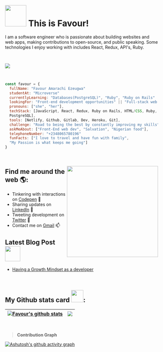 # <img src="https://media.giphy.com/media/26Fxy3Iz1ari8oytO/giphy.gif" width="70"> This is Favour!</h2>
<!-- 🏾‍💻 -->

I am a software engineer who is passionate about building websites and web apps, making contributions to open-source, and public speaking. Some technologies I enjoy working with includes React, Redux, API's, Ruby.

<br/>

![](https://komarev.com/ghpvc/?username=Favourezeugwa&style=plastic&color=red&label=PROFILE+VIEWS)

<br/>

```javascript
const favour = {
  fullName: "Favour Amarachi Ezeugwa"
  studentAt: "Microverse"
  currentlyLearning: "Databases(PostgreSQL)", "Ruby", "Ruby on Rails"
  lookingFor: "Front-end development opportunities" || "Full-stack web developement",
  pronouns: ["she", "her"],
  techStack: [JavaScript, React, Redux, Ruby on Rails, HTML/CSS, Ruby, Bootstrap, 
  PostgreSQL],
  tools: [Netlify, Github, Gitlab, Dev, Heroku, Git],
  challenge: "Road to being the best by constantly improving my skills",
  askMeAbout: ["Front-End web dev", "Salvation", "Nigerian food"],
  telephoneNumber: "+2348065780196"
  funFacts: ["I love to travel and have fun with family", 
  "My Passion is what keeps me going"]
}
```

<br/>

### <img align='right' src="https://media.giphy.com/media/dWxO36Jzd6bTSt5dIY/giphy.gif" width="300">
## Find me around the web 🌎: <a href="https://github.com/Favourezeugwa"></a>
- Tinkering with interactions on <a href="https://codepen.io/favourezeugwa"> Codepen</a> 🏓
- Sharing updates on <a href="https://www.linkedin.com/in/favour-amarachi-ezeugwa-a5bb31149/">LinkedIn</a> 💼
- Tweeting development on <a href="https://twitter.com/Favour_ezeugwa">Twitter</a> 
- Contact me on <a href="favourezeugwa@gmail.com/">Gmail</a> 📫
## Latest Blog Post <img src="https://media.giphy.com/media/cKPse5DZaptID3YAMK/giphy.gif" width="50">
- [Having a Growth Mindset as a developer](https://dev.to/favourezeugwa/having-a-growth-mindset-as-a-developer-5255)


<br/>

## My Github stats card <img src="https://media.giphy.com/media/THICzXhqZItpoFX7aD/giphy.gif" width="40">:
| <a href="https://github.com/Favourezeugwa/github-readme-stats"> <img align="center" src="https://github-readme-stats.vercel.app/api?username=Favourezeugwa&count_private=true&show_icons=true&include_all_commits=true&theme=moltack&border_radius=10" alt="Favour's github stats" /></a> | <a href="https://github.com/Favourezeugwa/github-readme-stats"><img align="center" src="https://github-readme-stats.vercel.app/api/top-langs/?username=Favourezeugwa&layout=compact&theme=moltack&border_radius=10&card_width=280" /></a> | 
| ------------- | ------------- |

<br/>

> **Contribution Graph**

[![Ashutosh's github activity graph](https://activity-graph.herokuapp.com/graph?username=Favourezeugwa&theme=one-dark)](https://github.com/ashutosh00710/github-readme-activity-graph)

